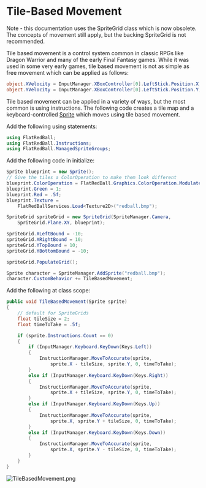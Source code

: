 # Tile-Based Movement

Note - this documentation uses the SpriteGrid class which is now obsolete. The concepts of movement still apply, but the backing SpriteGrid is not recommended.

Tile based movement is a control system common in classic RPGs like Dragon Warrior and many of the early Final Fantasy games. While it was used in some very early games, tile based movement is not as simple as free movement which can be applied as follows:

```csharp
object.XVelocity = InputManager.XBoxController[0].LeftStick.Position.X;
object.YVelocity = InputManager.XBoxController[0].LeftStick.Position.Y;
```

Tile based movement can be applied in a variety of ways, but the most common is using instructions. The following code creates a tile map and a keyboard-controlled [Sprite](../../api/flatredball/sprite/) which moves using tile based movement.

Add the following using statements:&#x20;

```csharp
using FlatRedBall;
using FlatRedBall.Instructions;
using FlatRedBall.ManagedSpriteGroups;
```

Add the following code in initialize:

```csharp
Sprite blueprint = new Sprite();
// Give the tiles a ColorOperation to make them look different
blueprint.ColorOperation = FlatRedBall.Graphics.ColorOperation.Modulate;
blueprint.Green = 1;
blueprint.Red = .5f;
blueprint.Texture =
    FlatRedBallServices.Load<Texture2D>("redball.bmp");

SpriteGrid spriteGrid = new SpriteGrid(SpriteManager.Camera,
    SpriteGrid.Plane.XY, blueprint);

spriteGrid.XLeftBound = -10;
spriteGrid.XRightBound = 10;
spriteGrid.YTopBound = 10;
spriteGrid.YBottomBound = -10;

spriteGrid.PopulateGrid();

Sprite character = SpriteManager.AddSprite("redball.bmp");
character.CustomBehavior += TileBasedMovement;
```

Add the following at class scope:

```csharp
public void TileBasedMovement(Sprite sprite)
{
    // default for SpriteGrids
    float tileSize = 2;
    float timeToTake = .5f;

    if (sprite.Instructions.Count == 0)
    {
        if (InputManager.Keyboard.KeyDown(Keys.Left))
        {
            InstructionManager.MoveToAccurate(sprite,
                sprite.X - tileSize, sprite.Y, 0, timeToTake);
        }
        else if (InputManager.Keyboard.KeyDown(Keys.Right))
        {
            InstructionManager.MoveToAccurate(sprite,
                sprite.X + tileSize, sprite.Y, 0, timeToTake);
        }
        else if (InputManager.Keyboard.KeyDown(Keys.Up))
        {
            InstructionManager.MoveToAccurate(sprite,
                sprite.X, sprite.Y + tileSize, 0, timeToTake);
        }
        else if (InputManager.Keyboard.KeyDown(Keys.Down))
        {
            InstructionManager.MoveToAccurate(sprite,
                sprite.X, sprite.Y - tileSize, 0, timeToTake);
        }
    }
}
```

![TileBasedMovement.png](../../.gitbook/assets/migrated\_media-TileBasedMovement.png)
